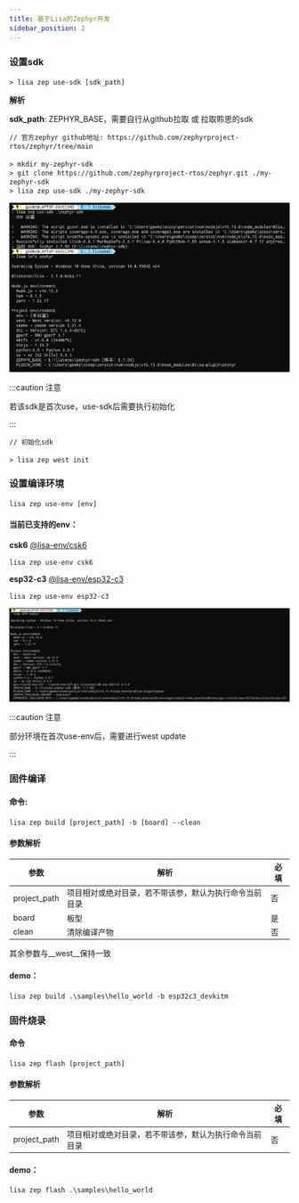 ```yaml
---
title: 基于Lisa的Zephyr开发
sidebar_position: 2
---
```


### 设置sdk

```shell
> lisa zep use-sdk [sdk_path]
```

__解析__

__sdk_path__: ZEPHYR_BASE，需要自行从github拉取 或 拉取聆思的sdk

```shell
// 官方zephyr github地址: https://github.com/zephyrproject-rtos/zephyr/tree/main

> mkdir my-zephyr-sdk
> git clone https://github.com/zephyrproject-rtos/zephyr.git ./my-zephyr-sdk
> lisa zep use-sdk ./my-zephyr-sdk
```

![](../files/2.png)

:::caution 注意

若该sdk是首次use，use-sdk后需要执行初始化

:::

```shell
// 初始化sdk

> lisa zep west init
```

### 设置编译环境

```shell
lisa zep use-env [env]
```

#### 当前已支持的env：

__csk6__ [@lisa-env/csk6](https://lpm.listenai.com/lpm/info?keyword=%40lisa-env%2Fcsk6)

```shell
lisa zep use-env csk6
```

__esp32-c3__ [@lisa-env/esp32-c3](https://lpm.listenai.com/lpm/info?keyword=%40lisa-env%2Fesp32-c3)

```shell
lisa zep use-env esp32-c3
```

![](../files/3.png)

:::caution 注意

部分环境在首次use-env后，需要进行west update

:::

### 固件编译

#### 命令:
```shell
lisa zep build [project_path] -b [board] --clean
```

#### 参数解析

| 参数 | 解析 | 必填 |
| -- | -- | -- |
| project_path | 项目相对或绝对目录，若不带该参，默认为执行命令当前目录 | 否 |
| board | 板型 | 是 |
| clean | 清除编译产物 | 否 |

其余参数与__west__保持一致

#### demo：
```shell
lisa zep build .\samples\hello_world -b esp32c3_devkitm
```

### 固件烧录

#### 命令
```shell
lisa zep flash [project_path]
```

#### 参数解析

| 参数 | 解析 | 必填 |
| -- | -- | -- |
| project_path | 项目相对或绝对目录，若不带该参，默认为执行命令当前目录 | 否 |

#### demo：
```shell
lisa zep flash .\samples\hello_world
```
